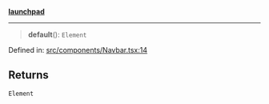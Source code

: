 [**launchpad**](index.md)

***

> **default**(): `Element`

Defined in: [src/components/Navbar.tsx:14](https://github.com/victorbratov/launchpad/blob/d1815ef1a573b42ac1f231f3f3d6617bddce6dbe/src/components/Navbar.tsx#L14)

## Returns

`Element`
